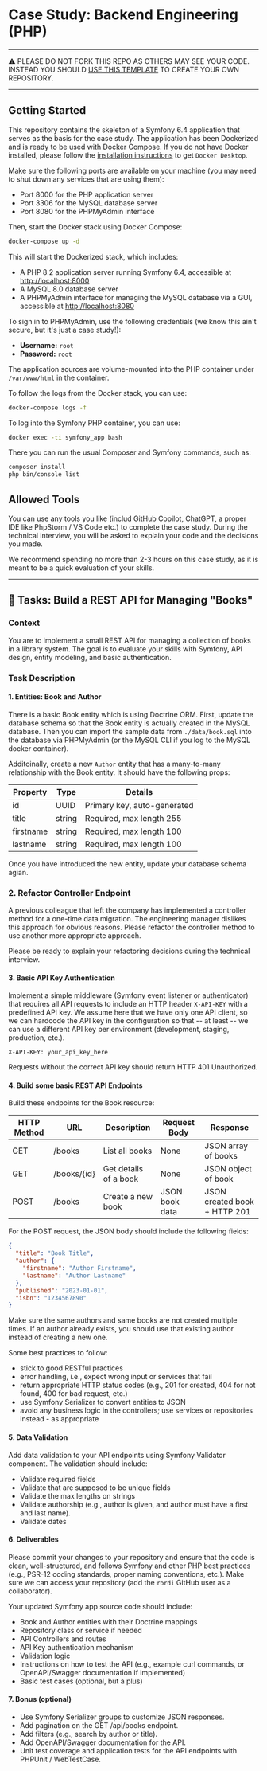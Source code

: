 # Case Study: Backend Engineering (PHP)

---

⚠️ PLEASE DO NOT FORK THIS REPO AS OTHERS MAY SEE YOUR CODE. INSTEAD YOU SHOULD
[USE THIS TEMPLATE](https://github.com/new?template_name=case-study-backend-engineering-php&template_owner=MDPI-AG)
TO CREATE YOUR OWN REPOSITORY.

---

## Getting Started

This repository contains the skeleton of a Symfony 6.4 application that serves as the basis for the case study.
The application has been Dockerized and is ready to be used with Docker Compose. If you do not have Docker installed,
please follow the [installation instructions](https://docs.docker.com/get-docker/) to get `Docker Desktop`.

Make sure the following ports are available on your machine (you may need to shut down any services that are
using them):

- Port 8000 for the PHP application server
- Port 3306 for the MySQL database server
- Port 8080 for the PHPMyAdmin interface

Then, start the Docker stack using Docker Compose:

```bash
docker-compose up -d
```

This will start the Dockerized stack, which includes:

- A PHP 8.2 application server running Symfony 6.4, accessible at [http://localhost:8000](http://localhost:8000)
- A MySQL 8.0 database server
- A PHPMyAdmin interface for managing the MySQL database via a GUI, accessible at [http://localhost:8080](http://localhost:8080)

To sign in to PHPMyAdmin, use the following credentials (we know this ain't secure, but it's just a case study!):

- **Username:** `root`
- **Password:** `root`

The application sources are volume-mounted into the PHP container under `/var/www/html` in the container.

To follow the logs from the Docker stack, you can use:

```bash
docker-compose logs -f
```

To log into the Symfony PHP container, you can use:

```bash
docker exec -ti symfony_app bash
```

There you can run the usual Composer and Symfony commands, such as:

```bash
composer install
php bin/console list
```

## Allowed Tools

You can use any tools you like (includ GitHub Copilot, ChatGPT, a proper IDE like PhpStorm / VS Code etc.) to
complete the case study. During the technical interview, you will be asked to explain your code and the decisions
you made.

We recommend spending no more than 2-3 hours on this case study, as it is meant to be a quick evaluation of
your skills.

---

## 📝 Tasks: Build a REST API for Managing "Books"

### Context

You are to implement a small REST API for managing a collection of books in a library system. The goal is to evaluate
your skills with Symfony, API design, entity modeling, and basic authentication.

### Task Description

#### 1. Entities: Book and Author

There is a basic Book entity which is using Doctrine ORM. First, update the database schema so that the Book entity
is actually created in the MySQL database. Then you can import the sample data from `./data/book.sql` into the
database via PHPMyAdmin (or the MySQL CLI if you log to the MySQL docker container).

Additoinally, create a new `Author` entity that has a many-to-many relationship with the Book entity. It should have
the following props:

| Property  | Type   | Details                     |
| --------- | ------ | --------------------------- |
| id        | UUID   | Primary key, auto-generated |
| title     | string | Required, max length 255    |
| firstname | string | Required, max length 100    |
| lastname  | string | Required, max length 100    |

Once you have introduced the new entity, update your database schema agian.

### 2. Refactor Controller Endpoint

A previous colleague that left the company has implemented a controller method for a one-time data migration.
The engineering manager dislikes this approach for obvious reasons. Please refactor the controller method to
use another more appropriate approach.

Please be ready to explain your refactoring decisions during the technical interview.

#### 3. Basic API Key Authentication

Implement a simple middleware (Symfony event listener or authenticator) that requires all API requests
to include an HTTP header `X-API-KEY` with a predefined API key. We assume here that we have only one
API client, so we can hardcode the API key in the configuration so that -- at least -- we can use a
different API key per environment (development, staging, production, etc.).

```
X-API-KEY: your_api_key_here
```

Requests without the correct API key should return HTTP 401 Unauthorized.

#### 4. Build some basic REST API Endpoints

Build these endpoints for the Book resource:

| HTTP Method | URL         | Description           | Request Body   | Response                     |
| ----------- | ----------- | --------------------- | -------------- | ---------------------------- |
| GET         | /books      | List all books        | None           | JSON array of books          |
| GET         | /books/{id} | Get details of a book | None           | JSON object of book          |
| POST        | /books      | Create a new book     | JSON book data | JSON created book + HTTP 201 |

For the POST request, the JSON body should include the following fields:

```json
{
  "title": "Book Title",
  "author": {
    "firstname": "Author Firstname",
    "lastname": "Author Lastname"
  },
  "published": "2023-01-01",
  "isbn": "1234567890"
}
```

Make sure the same authors and same books are not created multiple times. If an author already exists,
you should use that existing author instead of creating a new one.

Some best practices to follow:

- stick to good RESTful practices
- error handling, i.e., expect wrong input or services that fail
- return appropriate HTTP status codes (e.g., 201 for created, 404 for not found, 400 for bad request, etc.)
- use Symfony Serializer to convert entities to JSON
- avoid any business logic in the controllers; use services or repositories instead - as appropriate

#### 5. Data Validation

Add data validation to your API endpoints using Symfony Validator component. The validation should include:

- Validate required fields
- Validate that are supposed to be unique fields
- Validate the max lengths on strings
- Validate authorship (e.g., author is given, and author must have a first and last name).
- Validate dates

#### 6. Deliverables

Please commit your changes to your repository and ensure that the code is clean, well-structured, and follows Symfony
and other PHP best practices (e.g., PSR-12 coding standards, proper naming conventions, etc.). Make sure we can access
your repository (add the `rordi` GitHub user as a collaborator).

Your updated Symfony app source code should include:

- Book and Author entities with their Doctrine mappings
- Repository class or service if needed
- API Controllers and routes
- API Key authentication mechanism
- Validation logic
- Instructions on how to test the API (e.g., example curl commands, or OpenAPI/Swagger documentation if implemented)
- Basic test cases (optional, but a plus)

#### 7. Bonus (optional)

- Use Symfony Serializer groups to customize JSON responses.
- Add pagination on the GET /api/books endpoint.
- Add filters (e.g., search by author or title).
- Add OpenAPI/Swagger documentation for the API.
- Unit test coverage and application tests for the API endpoints with PHPUnit / WebTestCase.
